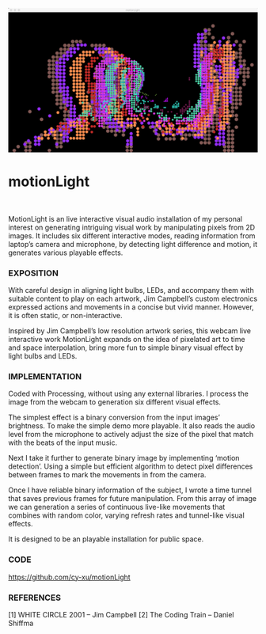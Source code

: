 [![motionLight Demo Video](/demo/motionLight_5.png)](https://www.youtube.com/watch?v=OAWRhbDooVY)

# motionLight

<br>

MotionLight is an live interactive visual audio installation of my personal interest on generating intriguing visual work by manipulating pixels from 2D images. It includes six different interactive modes, reading information from laptop’s camera and microphone, by detecting light difference and motion, it generates various playable effects.

### EXPOSITION
With careful design in aligning light bulbs, LEDs, and accompany them with suitable content to play on each artwork, Jim Campbell’s custom electronics expressed actions and movements in a concise but vivid manner. However, it is often static, or non-interactive.

Inspired by Jim Campbell’s low resolution artwork series, this webcam live interactive work MotionLight expands on the idea of pixelated art to time and space interpolation, bring more fun to simple binary visual effect by light bulbs and LEDs.

### IMPLEMENTATION
Coded with Processing, without using any external libraries. I process the image from the webcam to generation six different visual effects.

The simplest effect is a binary conversion from the input images’ brightness. To make the simple demo more playable. It also reads the audio level from the microphone to actively adjust the size of the pixel that match with the beats of the input music.

Next I take it further to generate binary image by implementing ‘motion detection’. Using a simple but efficient algorithm to detect pixel differences between frames to mark the movements in from the camera.

Once I have reliable binary information of the subject, I wrote a time tunnel that saves previous frames for future manipulation. From this array of image we can generation a series of continuous live-like movements that combines with random color, varying refresh rates and tunnel-like visual effects.

It is designed to be an playable installation for public space.

### CODE
https://github.com/cy-xu/motionLight

### REFERENCES
[1]  WHITE CIRCLE 2001 – Jim Campbell
[2]  The Coding Train – Daniel Shiffma
